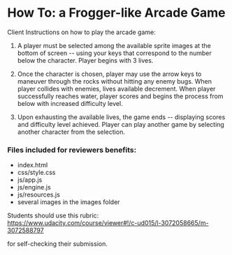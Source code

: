 How To: a Frogger-like Arcade Game
===============================

Client Instructions on how to play the arcade game:

1. A player must be selected among the available sprite images at the bottom of screen -- using your keys that correspond to the number below the character. Player begins with 3 lives.

2. Once the character is chosen, player may use the arrow keys to maneuver through the rocks without hitting any enemy bugs. When player collides with enemies, lives available decrement. When player successfully reaches water, player scores and begins the process from below with increased difficulty level.

3. Upon exhausting the available lives, the game ends -- displaying scores and difficulty level achieved. Player can play another game by selecting another character from the selection.

### Files included for reviewers benefits:

* index.html
* css/style.css
* js/app.js
* js/engine.js
* js/resources.js
* several images in the images folder

Students should use this rubric: https://www.udacity.com/course/viewer#!/c-ud015/l-3072058665/m-3072588797

for self-checking their submission.
